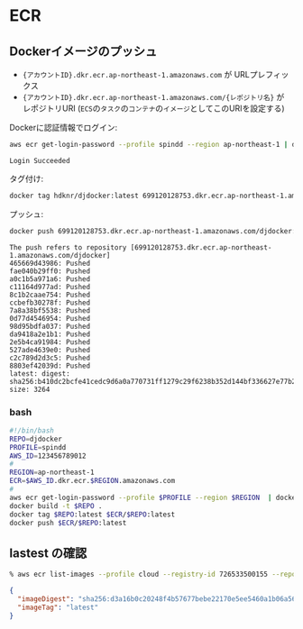 # ECR

## Dockerイメージのプッシュ

- `{アカウントID}.dkr.ecr.ap-northeast-1.amazonaws.com` が URLプレフィックス
- `{アカウントID}.dkr.ecr.ap-northeast-1.amazonaws.com/{レポジトリ名}` が レポジトリURI (`ECS`の`タスク`の`コンテナ`の`イメージ`としてこのURIを設定する)

Dockerに認証情報でログイン:

~~~bash
aws ecr get-login-password --profile spindd --region ap-northeast-1 | docker login --username AWS --password-stdin 699120128753.dkr.ecr.ap-northeast-1.amazonaws.com
~~~

~~~
Login Succeeded
~~~

タグ付け:

~~~bash
docker tag hdknr/djdocker:latest 699120128753.dkr.ecr.ap-northeast-1.amazonaws.com/djdocker:latest
~~~


プッシュ:

~~~bash
docker push 699120128753.dkr.ecr.ap-northeast-1.amazonaws.com/djdocker:latest
~~~

~~~
The push refers to repository [699120128753.dkr.ecr.ap-northeast-1.amazonaws.com/djdocker]
465669d43986: Pushed 
fae040b29ff0: Pushed 
a0c1b5a971a6: Pushed 
c11164d977ad: Pushed 
8c1b2caae754: Pushed 
ccbefb30278f: Pushed 
7a8a38bf5538: Pushed 
0d77d4546954: Pushed 
98d95bdfa037: Pushed 
da9418a2e1b1: Pushed 
2e5b4ca91984: Pushed 
527ade4639e0: Pushed 
c2c789d2d3c5: Pushed 
8803ef42039d: Pushed 
latest: digest: sha256:b410dc2bcfe41cedc9d6a0a770731ff1279c29f6238b352d144bf336627e77b2 size: 3264
~~~

### bash

~~~bash
#!/bin/bash
REPO=djdocker
PROFILE=spindd
AWS_ID=123456789012
#
REGION=ap-northeast-1
ECR=$AWS_ID.dkr.ecr.$REGION.amazonaws.com
#
aws ecr get-login-password --profile $PROFILE --region $REGION  | docker login --username AWS --password-stdin $ECR
docker build -t $REPO . 
docker tag $REPO:latest $ECR/$REPO:latest
docker push $ECR/$REPO:latest
~~~

## lastest の確認


~~~bash
% aws ecr list-images --profile cloud --registry-id 726533500155 --repository-name ffs-prod | jq '.imageIds[] | select(.imageTag == "latest")'
~~~

~~~json
{
  "imageDigest": "sha256:d3a16b0c20248f4b57677bebe22170e5ee5460a1b06a56c7f4084fbca1ab624c",
  "imageTag": "latest"
}
~~~ 
